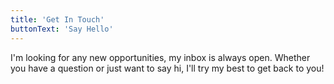 ```yaml
---
title: 'Get In Touch'
buttonText: 'Say Hello'
---
```


I'm looking for any new opportunities, my inbox is always open. Whether you have a question or just want to say hi, I'll try my best to get back to you!
